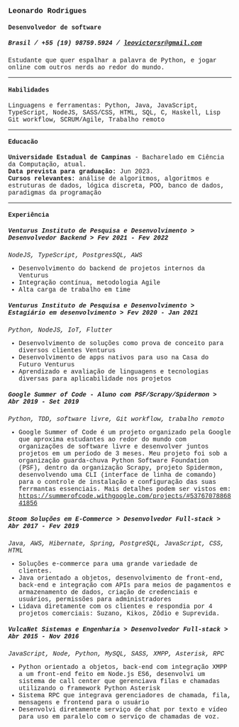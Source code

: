 <span style="font-family:Liberation Mono;">
  
### Leonardo Rodrigues  
#### Desenvolvedor de software  
##### Brasil / +55 (19) 98759.5924 / leovictorsr@gmail.com  
Estudante que quer espalhar a palavra de Python, e jogar online com outros nerds ao redor do mundo.

----
#### Habilidades
Linguagens e ferramentas: Python, Java, JavaScript, TypeScript, NodeJS, SASS/CSS, HTML, SQL, C, Haskell, Lisp
Git workflow, SCRUM/Agile, Trabalho remoto

----
#### Educacão
**Universidade Estadual de Campinas** - Bacharelado em Ciência da Computação, atual.  
**Data prevista para graduação:** Jun 2023.  
**Cursos relevantes:** análise de algoritmos, algoritmos e estruturas de dados, lógica discreta, POO, banco de dados, paradigmas da programação

----
#### Experiência
  
##### Venturus Instituto de Pesquisa e Desenvolvimento > Desenvolvedor Backend > Fev 2021 - Fev 2022
*NodeJS, TypeScript, PostgresSQL, AWS*
- Desenvolvimento do backend de projetos internos da Venturus
- Integração contínua, metodologia Agile
- Alta carga de trabalho em time

##### Venturus Instituto de Pesquisa e Desenvolvimento > Estagiário em desenvolvimento > Fev 2020 - Jan 2021
*Python, NodeJS, IoT, Flutter*
- Desenvolvimento de soluções como prova de conceito para diversos clientes Venturus
- Desenvolvimento de apps nativos para uso na Casa do Futuro Venturus
- Aprendizado e avaliação de linguagens e tecnologias diversas para aplicabilidade nos projetos

##### Google Summer of Code - Aluno com PSF/Scrapy/Spidermon > Abr 2019 - Set 2019
*Python, TDD, software livre, Git workflow, trabalho remoto*
- Google Summer of Code é um projeto organizado pela Google que aproxima estudantes ao redor do mundo com organizações de software livre e desenvolver juntos projetos em um período de 3 meses. Meu projeto foi sob a organização guarda-chuva Python Software Foundation (PSF), dentro da organização Scrapy, projeto Spidermon, desenvolvendo uma CLI (interface de linha de comando) para o controle de instalação e configuração das suas ferrmantas essenciais. Mais detalhes podem ser vistos em: https://summerofcode.withgoogle.com/projects/#5376707886841856

##### Stoom Soluções em E-Commerce > Desenvolvedor Full-stack > Abr 2017 - Fev 2019
*Java, AWS, Hibernate, Spring, PostgreSQL, JavaScript, CSS, HTML*
- Soluções e-commerce para uma grande variedade de clientes.
- Java orientado a objetos, desenvolvimento de front-end, back-end e integração com APIs para meios de pagamentos e armazenamento de dados, criação de credenciais e usuários, permissões para administradores
- Lidava diretamente com os clientes e respondia por 4 projetos comerciais: Suzano, Kikos, Zôdio e Suprevida.

##### VulcaNet Sistemas e Engenharia > Desenvolvedor Full-stack > Abr 2015 - Nov 2016
*JavaScript, Node, Python, MySQL, SASS, XMPP, Asterisk, RPC*
- Python orientado a objetos, back-end com integração XMPP a um front-end feito em Node.js ES6, desenvolvi um sistema de call center que gerenciava filas e chamadas utilizando o framework Python Asterisk
- Sistema RPC que integrava gerenciadores de chamada, fila, mensagens e frontend para o usuário
- Desenvolvi diretamente serviço de chat por texto e vídeo para uso em paralelo com o serviço de chamadas de voz.
</span>

